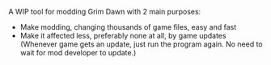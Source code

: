 A WIP tool for modding Grim Dawn with 2 main purposes:
* Make modding, changing thousands of game files, easy and fast
* Make it affected less, preferably none at all, by game updates (Whenever game gets an update, just run the program again. No need to wait for mod developer to update.)
